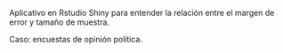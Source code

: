 Aplicativo en Rstudio Shiny para entender la relación entre el margen de error
y tamaño de muestra.

Caso: encuestas de opinión política.
